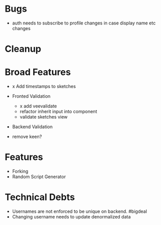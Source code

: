 # Bugs

- auth needs to subscribe to profile changes in case display name etc changes

# Cleanup

# Broad Features

- x Add timestamps to sketches

- Fronted Validation

  - x add veevalidate
  - refactor inherit input into component
  - validate sketches view

- Backend Validation
- remove keen?

# Features

- Forking
- Random Script Generator

# Technical Debts

- Usernames are not enforced to be unique on backend. #bigdeal
- Changing username needs to update denormalized data

